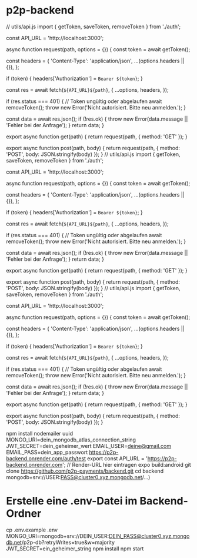 # p2p-backend
// utils/api.js
import { getToken, saveToken, removeToken } from './auth';

const API_URL = 'http://localhost:3000';

async function request(path, options = {}) {
  const token = await getToken();

  const headers = {
    'Content-Type': 'application/json',
    ...(options.headers || {}),
  };

  if (token) {
    headers['Authorization'] = `Bearer ${token}`;
  }

  const res = await fetch(`${API_URL}${path}`, {
    ...options,
    headers,
  });

  if (res.status === 401) {
    // Token ungültig oder abgelaufen
    await removeToken();
    throw new Error('Nicht autorisiert. Bitte neu anmelden.');
  }

  const data = await res.json();
  if (!res.ok) {
    throw new Error(data.message || 'Fehler bei der Anfrage');
  }
  return data;
}

export async function get(path) {
  return request(path, { method: 'GET' });
}

export async function post(path, body) {
  return request(path, { method: 'POST', body: JSON.stringify(body) });
}
// utils/api.js
import { getToken, saveToken, removeToken } from './auth';

const API_URL = 'http://localhost:3000';

async function request(path, options = {}) {
  const token = await getToken();

  const headers = {
    'Content-Type': 'application/json',
    ...(options.headers || {}),
  };

  if (token) {
    headers['Authorization'] = `Bearer ${token}`;
  }

  const res = await fetch(`${API_URL}${path}`, {
    ...options,
    headers,
  });

  if (res.status === 401) {
    // Token ungültig oder abgelaufen
    await removeToken();
    throw new Error('Nicht autorisiert. Bitte neu anmelden.');
  }

  const data = await res.json();
  if (!res.ok) {
    throw new Error(data.message || 'Fehler bei der Anfrage');
  }
  return data;
}

export async function get(path) {
  return request(path, { method: 'GET' });
}

export async function post(path, body) {
  return request(path, { method: 'POST', body: JSON.stringify(body) });
}
// utils/api.js
import { getToken, saveToken, removeToken } from './auth';

const API_URL = 'http://localhost:3000';

async function request(path, options = {}) {
  const token = await getToken();

  const headers = {
    'Content-Type': 'application/json',
    ...(options.headers || {}),
  };

  if (token) {
    headers['Authorization'] = `Bearer ${token}`;
  }

  const res = await fetch(`${API_URL}${path}`, {
    ...options,
    headers,
  });

  if (res.status === 401) {
    // Token ungültig oder abgelaufen
    await removeToken();
    throw new Error('Nicht autorisiert. Bitte neu anmelden.');
  }

  const data = await res.json();
  if (!res.ok) {
    throw new Error(data.message || 'Fehler bei der Anfrage');
  }
  return data;
}

export async function get(path) {
  return request(path, { method: 'GET' });
}

export async function post(path, body) {
  return request(path, { method: 'POST', body: JSON.stringify(body) });
}

npm install nodemailer uuid
MONGO_URI=dein_mongodb_atlas_connection_string
JWT_SECRET=dein_geheimer_wert
EMAIL_USER=deine@gmail.com
EMAIL_PASS=dein_app_passwort
https://p2p-backend.onrender.com/auth/test
export const API_URL = 'https://p2p-backend.onrender.com'; // Render-URL hier eintragen
expo build:android
git clone https://github.com/p2p-payments/backend.git
cd backend
mongodb+srv://USER:PASS@cluster0.xyz.mongodb.net/...)
# Erstelle eine .env-Datei im Backend-Ordner
cp .env.example .env
MONGO_URI=mongodb+srv://DEIN_USER:DEIN_PASS@cluster0.xyz.mongodb.net/p2p-db?retryWrites=true&w=majority
JWT_SECRET=ein_geheimer_string
npm install
npm start
